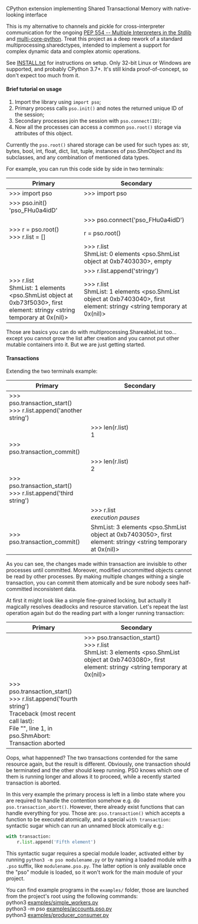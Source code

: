 CPython extension implementing Shared Transactional Memory with native-looking interface

This is my alternative to channels and pickle for cross-interpreter communication for the ongoing [PEP 554 -- Multiple Interpreters in the Stdlib](https://www.python.org/dev/peps/pep-0554/) and [multi-core-python](https://github.com/ericsnowcurrently/multi-core-python). Treat this project as a deep rework of a standard multiprocessing.sharedctypes, intended to implement a support for complex dynamic data and complex atomic operations.

See [INSTALL.txt](INSTALL.txt) for instructions on setup. Only 32-bit Linux or Windows are supported, and probably CPython 3.7+. It's still kinda proof-of-concept, so don't expect too much from it.

#### Brief tutorial on usage

1. Import the library using ```import pso```;
2. Primary process calls ```pso.init()``` and notes the returned unique ID of the session;
3. Secondary processes join the session with ```pso.connect(ID)```;
4. Now all the processes can access a common ```pso.root()``` storage via attributes of this object.

Currently the ```pso.root()``` shared storage can be used for such types as: str, bytes, bool, int, float, dict, list, tuple, instances of pso.ShmObject and its subclasses, and any combination of mentioned data types.

For example, you can run this code side by side in two terminals:

| Primary | Secondary |
|--|--|
| >>> import pso  | >>> import pso  |
| >>> pso.init()<br>'pso_FHu0a4idD'  |  |
|  | >>> pso.connect('pso_FHu0a4idD')  |
| >>> r = pso.root() <br> >>> r.list = [] | r = pso.root() |
|  | >>> r.list<br>ShmList: 0 elements <pso.ShmList object at 0xb7403030>, empty  |
|  | >>> r.list.append('stringy')  |
| >>> r.list<br>ShmList: 1 elements <pso.ShmList object at 0xb73f5030>, first element: stringy <string temporary at 0x(nil)> | >>> r.list<br>ShmList: 1 elements <pso.ShmList object at 0xb7403040>, first element: stringy <string temporary at 0x(nil)> |

Those are basics you can do with multiprocessing.ShareableList too... except you cannot grow the list after creation and you cannot put other mutable containers into it. But we are just getting started.

#### Transactions

Extending the two terminals example:

| Primary | Secondary |
|--|--|
| >>> pso.transaction_start()<br> >>> r.list.append('another string') |  |
|  | >>> len(r.list)<br>1 |
| >>> pso.transaction_commit() |  |
|  | >>> len(r.list)<br>2 |
| >>> pso.transaction_start()<br> >>> r.list.append('third string') |  |
|  | >>> r.list <br>*execution pauses* |
| >>> pso.transaction_commit() | ShmList: 3 elements <pso.ShmList object at 0xb7403050>, first element: stringy <string temporary at 0x(nil)> |

As you can see, the changes made within transaction are invisible to other processes until committed. Moreover, modified uncommitted objects cannot be read by other processes. By making multiple changes withing a single transaction, you can commit them atomically and be sure nobody sees half-committed inconsistent data.

At first it might look like a simple fine-grained locking, but actually it magically resolves deadlocks and resource starvation. Let's repeat the last operation again but do the reading part with a longer running transaction:

| Primary | Secondary |
|--|--|
|  | >>> pso.transaction_start() <br> >>> r.list <br> ShmList: 3 elements <pso.ShmList object at 0xb7403080>, first element: stringy <string temporary at 0x(nil)> |
| >>> pso.transaction_start()<br> >>> r.list.append('fourth string') <br> Traceback (most recent call last):<br>  File "<stdin>", line 1, in <module><br>pso.ShmAbort: Transaction aborted

Oops, what happenned? The two transactions contended for the same resource again, but the result is different. Obviously, one transaction should be terminated and the other should keep running. PSO knows which one of them is running longer and allows it to proceed, while a recently started transaction is aborted.

In this very example the primary process is left in a limbo state where you are required to handle the contention somehow e.g. do ```pso.transaction_abort()```. However, there already exist functions that can handle everything for you. Those are: ```pso.transaction()``` which accepts a function to be executed atomically, and a special ```with transaction:``` syntactic sugar which can run an unnamed block atomically e.g.:

```python
with transaction:
    r.list.append('Fifth element')
```

This syntactic sugar requires a special module loader, activated either by running ```python3 -m pso modulename.py``` or by naming a loaded module with a ```.pso``` suffix, like ```modulename.pso.py```. The latter option is only available once the "pso" module is loaded, so it won't work for the main module of your project.

You can find example programs in the ```examples/``` folder, those are launched from the project's root using the following commands:  
python3 [examples/simple_workers.py](examples/simple_workers.py)  
python3 -m pso [examples/accounts.pso.py](examples/accounts.pso.py)  
python3 [examples/producer_consumer.py](examples/producer_consumer.py)  